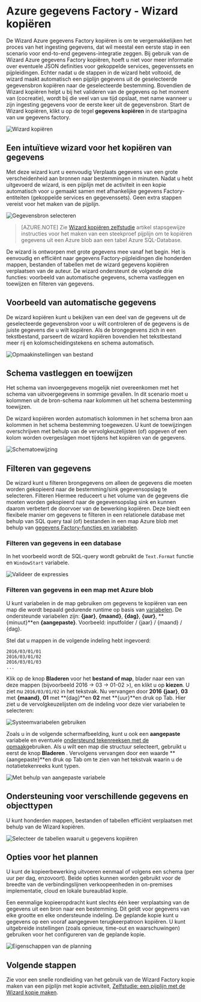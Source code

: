 <properties
    pageTitle="Wizard gegevens Factory-Azure kopiëren | Microsoft Azure"
    description="Meer informatie over het gebruik van de Wizard gegevens Factory Azure kopiëren gegevens kopiëren van ondersteunde gegevensbronnen naar sinks."
    services="data-factory"
    documentationCenter=""
    authors="spelluru"
    manager="jhubbard"
    editor="monicar"/>

<tags
    ms.service="data-factory"
    ms.workload="data-services"
    ms.tgt_pltfrm="na"
    ms.devlang="na"
    ms.topic="article"
    ms.date="10/03/2016"
    ms.author="spelluru"/>

# <a name="azure-data-factory---copy-wizard"></a>Azure gegevens Factory - Wizard kopiëren
De Wizard Azure gegevens Factory kopiëren is om te vergemakkelijken het proces van het ingesting gegevens, dat wil meestal een eerste stap in een scenario voor end-to-end gegevens-integratie zeggen. Bij gebruik van de Wizard Azure gegevens Factory kopiëren, hoeft u niet voor meer informatie over eventuele JSON definities voor gekoppelde services, gegevenssets en pijpleidingen. Echter nadat u de stappen in de wizard hebt voltooid, de wizard maakt automatisch een pijplijn gegevens uit de geselecteerde gegevensbron kopiëren naar de geselecteerde bestemming. Bovendien de Wizard kopiëren helpt u bij het valideren van de gegevens op het moment van (cocreatie), wordt bij die veel van uw tijd opslaat, met name wanneer u zijn ingesting gegevens voor de eerste keer uit de gegevensbron. Start de Wizard kopiëren, klikt u op de tegel **gegevens kopiëren** in de startpagina van uw gegevens factory.

![Wizard kopiëren](./media/data-factory-copy-wizard/copy-data-wizard.png)


## <a name="an-intuitive-wizard-for-copying-data"></a>Een intuïtieve wizard voor het kopiëren van gegevens
Met deze wizard kunt u eenvoudig Verplaats gegevens van een grote verscheidenheid aan bronnen naar bestemmingen in minuten. Nadat u hebt uitgevoerd de wizard, is een pijplijn met de activiteit in een kopie automatisch voor u gemaakt samen met afhankelijke gegevens Factory-entiteiten (gekoppelde services en gegevenssets). Geen extra stappen vereist voor het maken van de pijplijn.   

![Gegevensbron selecteren](./media/data-factory-copy-wizard/select-data-source-page.png)

> [AZURE.NOTE] Zie [Wizard kopiëren zelfstudie](data-factory-copy-data-wizard-tutorial.md) artikel stapsgewijze instructies voor het maken van een steekproef pijplijn om te kopiëren gegevens uit een Azure blob aan een tabel Azure SQL-Database. 

De wizard is ontworpen met grote gegevens mee vanaf het begin. Het is eenvoudig en efficiënt naar gegevens Factory-pijpleidingen die honderden mappen, bestanden of tabellen met de wizard gegevens kopiëren verplaatsen van de auteur. De wizard ondersteunt de volgende drie functies: voorbeeld van automatische gegevens, schema vastleggen en toewijzen en filteren van gegevens. 

## <a name="automatic-data-preview"></a>Voorbeeld van automatische gegevens 
De wizard kopiëren kunt u bekijken van een deel van de gegevens uit de geselecteerde gegevensbron voor u wilt controleren of de gegevens is de juiste gegevens die u wilt kopiëren. Als de brongegevens zich in een tekstbestand, parseert de wizard kopiëren bovendien het tekstbestand meer rij en kolomscheidingstekens en schema automatisch. 

![Opmaakinstellingen van bestand](./media/data-factory-copy-wizard/file-format-settings.png)

## <a name="schema-capture-and-mapping"></a>Schema vastleggen en toewijzen 
Het schema van invoergegevens mogelijk niet overeenkomen met het schema van uitvoergegevens in sommige gevallen. In dit scenario moet u kolommen uit de bron-schema naar kolommen uit het schema bestemming toewijzen. 

De wizard kopiëren worden automatisch kolommen in het schema bron aan kolommen in het schema bestemming toegewezen. U kunt de toewijzingen overschrijven met behulp van de vervolgkeuzelijsten (of) opgeven of een kolom worden overgeslagen moet tijdens het kopiëren van de gegevens.   

![Schematoewijzing](./media/data-factory-copy-wizard/schema-mapping.png)

## <a name="filtering-data"></a>Filteren van gegevens  
De wizard kunt u filteren brongegevens om alleen de gegevens die moeten worden gekopieerd naar de bestemming/sink gegevensopslag te selecteren. Filteren Hiermee reduceert u het volume van de gegevens die moeten worden gekopieerd naar de gegevensopslag sink en kunnen daarom verbetert de doorvoer van de bewerking kopiëren. Deze biedt een flexibele manier om gegevens te filteren in een relationele database met behulp van SQL query taal (of) bestanden in een map Azure blob met behulp van [gegevens Factory-functies en variabelen](data-factory-functions-variables.md).   

### <a name="filtering-of-data-in-a-database"></a>Filteren van gegevens in een database  
In het voorbeeld wordt de SQL-query wordt gebruikt de `Text.Format` functie en `WindowStart` variabele. 

![Valideer de expressies](./media/data-factory-copy-wizard/validate-expressions.png)

### <a name="filtering-of-data-in-an-azure-blob-folder"></a>Filteren van gegevens in een map met Azure blob
U kunt variabelen in de map gebruiken om gegevens te kopiëren van een map die wordt bepaald gedurende runtime op basis van [variabelen](data-factory-functions-variables.md#data-factory-system-variables). De ondersteunde variabelen zijn: **{jaar}**, **{maand}**, **{dag}**, **{uur}**, **{minuut}**en **{aangepaste}**. Voorbeeld: inputfolder / {jaar} / {maand} / {dag}.

Stel dat u mappen in de volgende indeling hebt ingevoerd:

    2016/03/01/01
    2016/03/01/02
    2016/03/01/03
    ...

Klik op de knop **Bladeren** voor het **bestand of map**, blader naar een van deze mappen (bijvoorbeeld 2016 -> 03 -> 01-02 >), en klikt u op **kiezen**. U ziet nu `2016/03/01/02` in het tekstvak. Nu vervangen door **2016** **{jaar}**, **03** met **{maand}**, **01** met **{dag}**en **02** met **{uur}**en druk op Tab. Hier ziet u de vervolgkeuzelijsten om de indeling voor deze vier variabelen te selecteren:

![Systeemvariabelen gebruiken](./media/data-factory-copy-wizard/blob-standard-variables-in-folder-path.png)   

Zoals u in de volgende schermafbeelding, kunt u ook een **aangepaste** variabele en eventuele [ondersteund tekenreeksen met de opmaak](https://msdn.microsoft.com/library/8kb3ddd4.aspx)gebruiken. Als u wilt een map die structuur selecteert, gebruikt u eerst de knop **Bladeren** . Vervolgens vervangen door een waarde **{aangepaste}**en druk op Tab om te zien van het tekstvak waarin u de notatietekenreeks kunt typen.     

![Met behulp van aangepaste variabele](./media/data-factory-copy-wizard/blob-custom-variables-in-folder-path.png)


## <a name="support-for-diverse-data-and-object-types"></a>Ondersteuning voor verschillende gegevens en objecttypen
U kunt honderden mappen, bestanden of tabellen efficiënt verplaatsen met behulp van de Wizard kopiëren.

![Selecteer de tabellen waaruit u gegevens kopiëren](./media/data-factory-copy-wizard/select-tables-to-copy-data.png)

## <a name="scheduling-options"></a>Opties voor het plannen
U kunt de kopieerbewerking uitvoeren eenmaal of volgens een schema (per uur per dag, enzovoort). Beide opties kunnen worden gebruikt voor de breedte van de verbindingslijnen verkoopeenheden in on-premises implementatie, cloud en lokale bureaublad kopie.

Een eenmalige kopieeropdracht kunt slechts één keer verplaatsing van de gegevens uit een bron naar een bestemming. Dit geldt voor gegevens van elke grootte en elke ondersteunde indeling. De geplande kopie kunt u gegevens op een vooraf aangegeven terugkeerpatroon kopiëren. U kunt uitgebreide instellingen (zoals opnieuw, time-out en waarschuwingen) gebruiken voor het configureren van de geplande kopie.

![Eigenschappen van de planning](./media/data-factory-copy-wizard/scheduling-properties.png)


## <a name="next-steps"></a>Volgende stappen
Zie voor een snelle rondleiding van het gebruik van de Wizard Factory kopie maken van een pijplijn met kopie activiteit, [Zelfstudie: een pijplijn met de Wizard kopie maken](data-factory-copy-data-wizard-tutorial.md).
